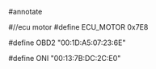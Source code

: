 #annotate

#//ecu motor
#define ECU_MOTOR  0x7E8

#define OBD2 "00:1D:A5:07:23:6E"


#define ONI "00:13:7B:DC:2C:E0"




